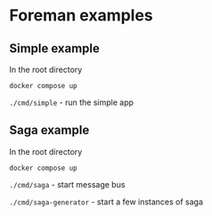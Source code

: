 # Foreman examples

## Simple example

In the root directory

`docker compose up`

`./cmd/simple` - run the simple app

## Saga example

In the root directory

`docker compose up`

`./cmd/saga` - start message bus

`./cmd/saga-generator` - start a few instances of saga